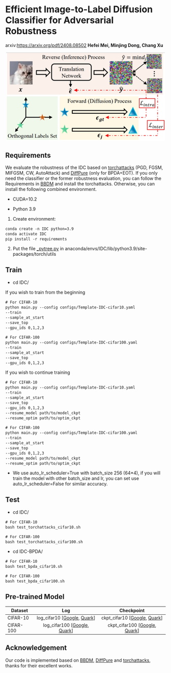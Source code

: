 # Efficient Image-to-Label Diffusion Classifier for Adversarial Robustness

arxiv:https://arxiv.org/pdf/2408.08502
**Hefei Mei, Minjing Dong, Chang Xu**

<div align="center">
<img src="images/example.png" alt="Example Image" width="500"/>
</div>

## Requirements

We evaluate the robustness of the IDC based on [torchattacks](https://github.com/Harry24k/adversarial-attacks-pytorch/tree/master) (PGD, FGSM, MIFGSM, CW, AutoAttack) and [DiffPure](https://github.com/NVlabs/DiffPure) (only for BPDA+EOT). If you only need the classifier or the former robustness evaluation, you can follow the Requirements in [BBDM](https://github.com/xuekt98/BBDM) and install the torchattacks. Otherwise, you can install the following combined environment.

- CUDA=10.2

- Python 3.9
1. Create environment:

```
conda create -n IDC python=3.9
conda activate IDC
pip install -r requirements
```

2. Put the file [_pytree.py](https://github.com/pytorch/pytorch/blob/v1.8.1/torch/utils/_pytree.py) in anaconda/envs/IDC/lib/python3.9/site-packages/torch/utils

## Train

- cd IDC/

If you wish to train from the beginning

```
# For CIFAR-10
python main.py --config configs/Template-IDC-cifar10.yaml
--train
--sample_at_start
--save_top
--gpu_ids 0,1,2,3
```

```
# For CIFAR-100
python main.py --config configs/Template-IDC-cifar100.yaml
--train
--sample_at_start
--save_top
--gpu_ids 0,1,2,3
```

If you wish to continue training

```
# For CIFAR-10
python main.py --config configs/Template-IDC-cifar10.yaml
--train
--sample_at_start
--save_top
--gpu_ids 0,1,2,3
--resume_model path/to/model_ckpt
--resume_optim path/to/optim_ckpt
```

```
# For CIFAR-100
python main.py --config configs/Template-IDC-cifar100.yaml
--train
--sample_at_start
--save_top
--gpu_ids 0,1,2,3
--resume_model path/to/model_ckpt
--resume_optim path/to/optim_ckpt
```

- We use auto_lr_scheduler=True with batch_size 256 (64*4), if you will train the model with other batch_size and lr, you can set use auto_lr_scheduler=False for similar accuracy. 

## Test

- cd IDC/

```
# For CIFAR-10
bash test_torchattacks_cifar10.sh
```

```
# For CIFAR-100
bash test_torchattacks_cifar100.sh
```

- cd IDC-BPDA/

```
# For CIFAR-10
bash test_bpda_cifar10.sh
```

```
# For CIFAR-100
bash test_bpda_cifar100.sh
```

## Pre-trained Model

| Dataset   | Log                                                                                                                                                       | Checkpoint                                                                                                                                                 |
| --------- |:---------------------------------------------------------------------------------------------------------------------------------------------------------:|:----------------------------------------------------------------------------------------------------------------------------------------------------------:|
| CIFAR-10  | log_cifar10 [[Google](https://drive.google.com/file/d/1zQz1trVYMzve6G5m_gsYQg6pzdXQqgYw/view?usp=sharing), [Quark](https://pan.quark.cn/s/10346c4b5304)]  | ckpt_cifar10 [[Google](https://drive.google.com/file/d/1_tawQqStBh9TQ6n2nKqHte1Ei2w309UD/view?usp=sharing), [Quark](https://pan.quark.cn/s/e930c1e3f717)]  |
| CIFAR-100 | log_cifar100 [[Google](https://drive.google.com/file/d/1DpdMLN7VE-qRRUrzngPHXoVmSiF5g6ZT/view?usp=sharing), [Quark](https://pan.quark.cn/s/bea871686138)] | ckpt_cifar100 [[Google](https://drive.google.com/file/d/1H-84EyE64hW0KBnDwe8pjmiGsOcfjxyZ/view?usp=sharing), [Quark](https://pan.quark.cn/s/dee4a0a499e4)] |

## Acknowledgement

Our code is implemented based on [BBDM](https://github.com/xuekt98/BBDM), [DiffPure](https://github.com/NVlabs/DiffPure) and [torchattacks](https://github.com/Harry24k/adversarial-attacks-pytorch/tree/master), thanks for their excellent works.
